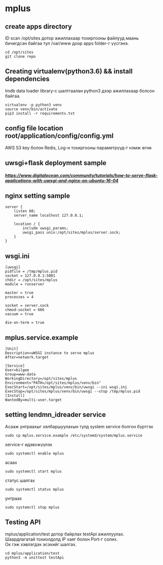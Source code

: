 # mplus

## create apps directory

ID scan /opt/sites дотор ажиллахаар тохиргооны файлууд маань бичигдсэн байгаа тул /var/www доор apps folder-г үүсгэнэ.

```
cd /opt/sites
git clone repo
```

## Creating virtualenv(python3.6) && install dependencies

lmdb data loader library-с шалтгаалан python3 дээр ажиллахаар болсон байгаа.

```
virtualenv -p python3 venv
source venv/bin/activate
pip3 install -r requirements.txt
```

## config file location root/application/config/config.yml

AWS S3 key болон Redis, Log-н тохиргооны параметрүүд-г нэмж өгнө

## uwsgi+flask deployment sample

##### https://www.digitalocean.com/community/tutorials/how-to-serve-flask-applications-with-uwsgi-and-nginx-on-ubuntu-16-04

## nginx setting sample

```
server {
    listen 80;
    server_name localhost 127.0.0.1;

    location / {
        include uwsgi_params;
        uwsgi_pass unix:/opt/sites/mplus/server.sock;
    }
}
```

## wsgi.ini

```
[uwsgi]
pidfile = /tmp/mplus.pid
socket = 127.0.0.1:5001
chdir = /opt/sites/mplus
module = runserver

master = true
processes = 4

socket = server.sock
chmod-socket = 666
vacuum = true

die-on-term = true
```

## mplus.service.example

```
[Unit]
Description=uWSGI instance to serve mplus
After=network.target

[Service]
User=bilgee
Group=www-data
WorkingDirectory=/opt/sites/mplus
Environment="PATH=/opt/sites/mplus/venv/bin"
ExecStart=/opt/sites/mplus/venv/bin/uwsgi --ini wsgi.ini
ExecStop=/opt/sites/mplus/venv/bin/uwsgi --stop /tmp/mplus.pid
[Install]
WantedBy=multi-user.target
```

## setting lendmn_idreader service

Асааж унтраахыг хялбаршуулахын тулд system service болгон бүртгэх

```
sudo cp mplus.service.example /etc/systemd/system/mplus.service
```

service-г идэвхжүүлэх

```
sudo systemctl enable mplus
```

асаах

```
sudo systemctl start mplus
```

статус шалгах

```
sudo systemctl status mplus
```

унтраах

```
sudo systemctl stop mplus
```

## Testing API

mplus/application/test дотор байрлах testApi ажиллуулах.  
Шаардлагатай тохиолдолд IP хаяг болон Port-г солих.  
Ок гэж хэвлэгдэх эсэхийг шалгах.

```
cd mplus/application/test
python3 -m unittest testApi
```

